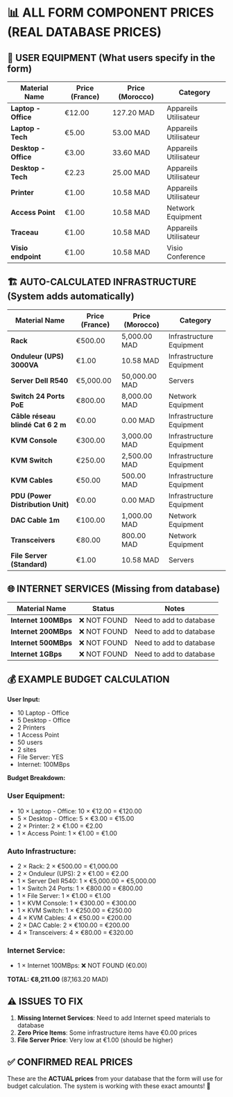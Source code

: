 # 📊 ALL FORM COMPONENT PRICES (REAL DATABASE PRICES)

## 👥 USER EQUIPMENT (What users specify in the form)

| Material Name | Price (France) | Price (Morocco) | Category |
|---------------|----------------|-----------------|----------|
| **Laptop - Office** | €12.00 | 127.20 MAD | Appareils Utilisateur |
| **Laptop - Tech** | €5.00 | 53.00 MAD | Appareils Utilisateur |
| **Desktop - Office** | €3.00 | 33.60 MAD | Appareils Utilisateur |
| **Desktop - Tech** | €2.23 | 25.00 MAD | Appareils Utilisateur |
| **Printer** | €1.00 | 10.58 MAD | Appareils Utilisateur |
| **Access Point** | €1.00 | 10.58 MAD | Network Equipment |
| **Traceau** | €1.00 | 10.58 MAD | Appareils Utilisateur |
| **Visio endpoint** | €1.00 | 10.58 MAD | Visio Conference |

## 🏗️ AUTO-CALCULATED INFRASTRUCTURE (System adds automatically)

| Material Name | Price (France) | Price (Morocco) | Category |
|---------------|----------------|-----------------|----------|
| **Rack** | €500.00 | 5,000.00 MAD | Infrastructure Equipment |
| **Onduleur (UPS) 3000VA** | €1.00 | 10.58 MAD | Infrastructure Equipment |
| **Server Dell R540** | €5,000.00 | 50,000.00 MAD | Servers |
| **Switch 24 Ports PoE** | €800.00 | 8,000.00 MAD | Network Equipment |
| **Câble réseau blindé Cat 6 2 m** | €0.00 | 0.00 MAD | Infrastructure Equipment |
| **KVM Console** | €300.00 | 3,000.00 MAD | Infrastructure Equipment |
| **KVM Switch** | €250.00 | 2,500.00 MAD | Infrastructure Equipment |
| **KVM Cables** | €50.00 | 500.00 MAD | Infrastructure Equipment |
| **PDU (Power Distribution Unit)** | €0.00 | 0.00 MAD | Infrastructure Equipment |
| **DAC Cable 1m** | €100.00 | 1,000.00 MAD | Network Equipment |
| **Transceivers** | €80.00 | 800.00 MAD | Network Equipment |
| **File Server (Standard)** | €1.00 | 10.58 MAD | Servers |

## 🌐 INTERNET SERVICES (Missing from database)

| Material Name | Status | Notes |
|---------------|--------|-------|
| **Internet 100MBps** | ❌ NOT FOUND | Need to add to database |
| **Internet 200MBps** | ❌ NOT FOUND | Need to add to database |
| **Internet 500MBps** | ❌ NOT FOUND | Need to add to database |
| **Internet 1GBps** | ❌ NOT FOUND | Need to add to database |

## 💰 EXAMPLE BUDGET CALCULATION

**User Input:**
- 10 Laptop - Office
- 5 Desktop - Office
- 2 Printers
- 1 Access Point
- 50 users
- 2 sites
- File Server: YES
- Internet: 100MBps

**Budget Breakdown:**

### User Equipment:
- 10 × Laptop - Office: 10 × €12.00 = €120.00
- 5 × Desktop - Office: 5 × €3.00 = €15.00
- 2 × Printer: 2 × €1.00 = €2.00
- 1 × Access Point: 1 × €1.00 = €1.00

### Auto Infrastructure:
- 2 × Rack: 2 × €500.00 = €1,000.00
- 2 × Onduleur (UPS): 2 × €1.00 = €2.00
- 1 × Server Dell R540: 1 × €5,000.00 = €5,000.00
- 1 × Switch 24 Ports: 1 × €800.00 = €800.00
- 1 × File Server: 1 × €1.00 = €1.00
- 1 × KVM Console: 1 × €300.00 = €300.00
- 1 × KVM Switch: 1 × €250.00 = €250.00
- 4 × KVM Cables: 4 × €50.00 = €200.00
- 2 × DAC Cable: 2 × €100.00 = €200.00
- 4 × Transceivers: 4 × €80.00 = €320.00

### Internet Service:
- 1 × Internet 100MBps: ❌ NOT FOUND (€0.00)

**TOTAL: €8,211.00** (87,163.20 MAD)

## ⚠️ ISSUES TO FIX

1. **Missing Internet Services**: Need to add Internet speed materials to database
2. **Zero Price Items**: Some infrastructure items have €0.00 prices
3. **File Server Price**: Very low at €1.00 (should be higher)

## ✅ CONFIRMED REAL PRICES

These are the **ACTUAL prices** from your database that the form will use for budget calculation. The system is working with these exact amounts! 🎯
